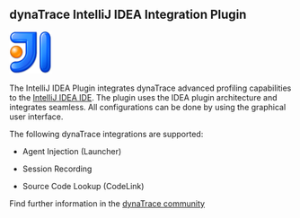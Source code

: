## dynaTrace IntelliJ IDEA Integration Plugin

![images_community/download/attachments/68649064/icon.png](images_community/download/attachments/68649064/icon.png)

The IntelliJ IDEA Plugin integrates dynaTrace advanced profiling capabilities to the [IntelliJ IDEA IDE](http://www.jetbrains.com/idea/). The plugin uses the IDEA plugin architecture and integrates
seamless. All configurations can be done by using the graphical user interface.

The following dynaTrace integrations are supported:

  * Agent Injection (Launcher) 

  * Session Recording 

  * Source Code Lookup (CodeLink) 

Find further information in the [dynaTrace community](https://community.compuwareapm.com/community/display/DL/dynaTrace+IntelliJ+IDEA+Integration+Plugin)